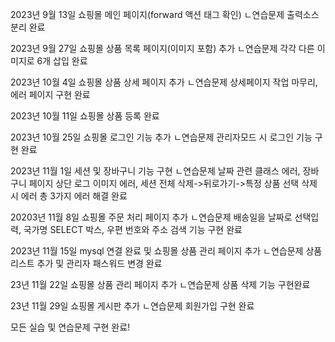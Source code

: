 2023년 9월 13일 쇼핑몰 메인 페이지(forward 액션 태그 확인)
ㄴ연습문제 출력소스 분리 완료

2023년 9월 27일 쇼핑몰 상품 목록 페이지(이미지 포함) 추가
ㄴ연습문제 각각 다른 이미지로 6개 삽입 완료

2023년 10월 4일 쇼핑몰 상품 상세 페이지 추가
ㄴ연습문제 상세페이지 작업 마무리, 에러 페이지 구현 완료

2023년 10월 11일 쇼핑몰 상품 등록 완료

2023년 10월 25일 쇼핑몰 로그인 기능 추가
ㄴ연습문제 관리자모드 시 로그인 기능 구현 완료

2023년 11월 1일 세션 및 장바구니 기능 구현 
ㄴ연습문제 날짜 관련 클래스 에러, 장바구니 페이지 상단 로그 이미지 에러, 
세션 전체 삭제->뒤로가기->특정 상품 선택 삭제 시 에러 총 3가지 에러 해결 완료

20203년 11월 8일 쇼핑몰 주문 처리 페이지 추가
ㄴ연습문제 배송일을 날짜로 선택입력, 국가명 SELECT 박스, 우편 번호와 주소 검색 기능 구현 완료

2023년 11월 15일 mysql 연결 완료 및 쇼핑몰 상품 관리 페이지 추가
ㄴ연습문제 상품 리스트 추가 및 관리자 패스워드 변경 완료

23년 11월 22일 쇼핑몰 상품 관리 페이지 추가
ㄴ연습문제 상품 삭제 기능 구현완료

23년 11월 29일 쇼핑몰 게시판 추가
ㄴ연습문제 회원가입 구현 완료

모든 실습 및 연습문제 구현 완료!